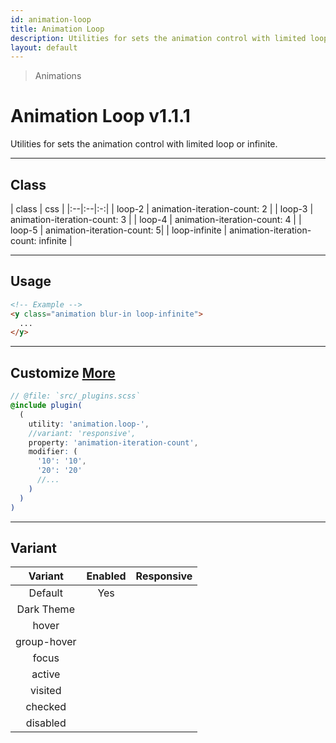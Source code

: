 ```yaml
---
id: animation-loop
title: Animation Loop
description: Utilities for sets the animation control with limited loop or infinite.
layout: default
---
```


> Animations

# Animation Loop <span class="ml-1 px-2 py-1 text-sm text-gray-600 (dark)text-charcoal-100 bg-gray-300 (dark)bg-gray-600">v1.1.1</span>

Utilities for sets the animation control with limited loop or infinite.

---

## Class

| <span class="px-3 py-1 text-white (dark)text-charcoal-100 bg-charcoal-100 (dark)bg-gray-600 rounded-full">class</span> | <span class="px-3 py-1 text-white (dark)text-charcoal-100 bg-charcoal-100 (dark)bg-gray-600 rounded-full">css</span> |
|:--|:--|:-:|
| loop-2 | animation-iteration-count: 2 |
| loop-3 | animation-iteration-count: 3 |
| loop-4 | animation-iteration-count: 4 |
| loop-5 | animation-iteration-count: 5|
| loop-infinite | animation-iteration-count: infinite |

---

## Usage

```html
<!-- Example -->
<y class="animation blur-in loop-infinite">
  ...
</y>
```

---

## Customize <a class="ml-1 px-2 py-1 text-sm text-gray-600 (dark)text-charcoal-100 bg-gray-300 (dark)bg-gray-600" href="/plugin-api/">More</a>

```scss
// @file: `src/_plugins.scss`
@include plugin(
  (
    utility: 'animation.loop-',
    //variant: 'responsive',
    property: 'animation-iteration-count',
    modifier: (
      '10': '10',
      '20': '20'
      //...
    )
  )
)
```

---

## Variant

| <span class="font-semibold underline">Variant</span> | <span class="font-semibold underline">Enabled</span> | <span class="font-semibold underline">Responsive</span> |
|:-:|:-:|:-:|
| Default | Yes | |
| Dark Theme | | |
| hover| | |
| group-hover | | |
| focus | | |
| active | | |
| visited | | |
| checked | | |
| disabled | | |